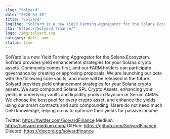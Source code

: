 ```yaml
---
slug: "Solyard"
date: "2020-04-30"
title: "Solyard"
logline: "SolYard is a new Yield Farming Aggregator for the Solana Ecosystem."
cta: "https://Solyard.finance/"
logo: /img/solyard.svg
category: defi, amm
status: live
---
```


SolYard is a new Yield Farming Aggregator for the Solana Ecosystem. SolYard provides yield enhancement strategies for your Solana crypto assets. Community comes first, and our FARM holders can participate governance by creating or approving proposals. We are launching our beta with the following core vaults, and more will be released in the future.
Solyard provides yield enhancement strategies for your Solana crypto assets. We auto compound Solana SPL Crypto Assets, enhancing your yields in underlying vaults and liquidity pools in Raydium or Serum AMMs.
We choose the best pool for every crypto asset, and enhance the yields using our smart contracts and auto compounding. Users do not need much DeFi knowledge, relying on us to optimize their yields for passive income.

Twitter: https://twitter.com/SolyardFinance
Medium: https://solyard.medium.com/
GitHub: https://github.com/SolyardFinance
Discord: https://discord.gg/solyardfinance
